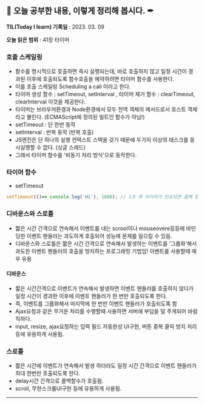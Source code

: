 ## 📕 오늘 공부한 내용, 이렇게 정리해 봅시다. ✒

**TIL(Today I learn) 기록일** : 2023. 03. 09

**오늘 읽은 범위** : 41장 타이머

### 호출 스케일링 

+ 함수를 명시적으로 호출하면 즉시 실행되는데, 바로 호출하지 않고 일정 시간이 경과된 이후에 호출되도록 함수호출을 예약하려면 타이머 함수를 사용한다. 
+ 이를 호출 스케일링 Scheduling a call 이라고 한다.
+ 타이머 생성 함수 : setTimeout, setInterval , 타이머 제거 함수 : clearTimeout, clearInterval 이것을 제공한다.
+ 타이머는 브라우저환경과 Node환경에서 모두 전역 객체의 메서드로서 호스트 객체라고 불린다. (ECMAScript에 정의된 빌트인 함수가 아님!)
+ setTimeout : 단 한번 동작
+ setInterval : 반복 동작 (반복 호출)
+ JS엔진은 단 하나의 실행 컨텍스트 스택을 갖기 때문에 두가지 이상의 태스크를 동시실행할 수 없다. (싱글 스레드)
+ 그래서 타이머 함수를 '비동기 처리 방식'으로 동작한다.

### 타이머 함수
+ setTimeout
```js
setTimeout(()=> console.log('Hi'), 1000); // 1초 후 타이머가 만요되면 콜백 함수가 호출됨. (초단위는 ms기준)
```

### 디바운스와 스로틀
+ 짧은 시간 간격으로 연속해서 이벤트를 내는 scrool이나 mouseovere등등에 바인딩한 이벤트 핸들러는 과도하게 호출되어 성능에 문제를 일으킬 수 있음.
+ 디바운스와 스로틀은 짧은 시간 간격으로 연속해서 발생하는 이벤트를 '그룹화'해서 과도한 이벤트 핸들러의 호출을 방지하는 프로그래밍 기법임! 이벤트를 사용할때 매우 유용

#### 디바운스
+ 짧은 시간간격으로 이벤트가 연속해서 발생하면 이벤트 핸들러를 호출하지 않다가 일정 시간이 경과한 이후에 이벤트 핸들러가 한 번만 호출되도록 한다.
+ 즉, 이벤트를 그룹화해서 마지막에 한 번만 이벤트 핸들러가 호출되도록 함
+ Ajax요청과 같은 무거운 처리를 수행할때 사용하면 서버에 부담을 덜 주게되어 바람직하다.
+ input, resize, ajax요청하는 입력 필드 자동완성 UI구현, 버튼 중복 클릭 방지 처리 등에 유용하게 사용됨.

### 스로틀
+ 짧은 시간에 이벤트가 연속해서 발생 하더라도 일정 시간 간격으로 이벤트 핸들러가 최대 한번만 호출되도록 한다.
+ delay시간 간격으로 콜백함수가 호출됨.
+ scroll, 무한스크롤UI구현 등에 유용하게 사용됨.

---
